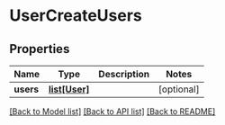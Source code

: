 # UserCreateUsers

## Properties
Name | Type | Description | Notes
------------ | ------------- | ------------- | -------------
**users** | [**list[User]**](User.md) |  | [optional] 

[[Back to Model list]](../README.md#documentation-for-models) [[Back to API list]](../README.md#documentation-for-api-endpoints) [[Back to README]](../README.md)


